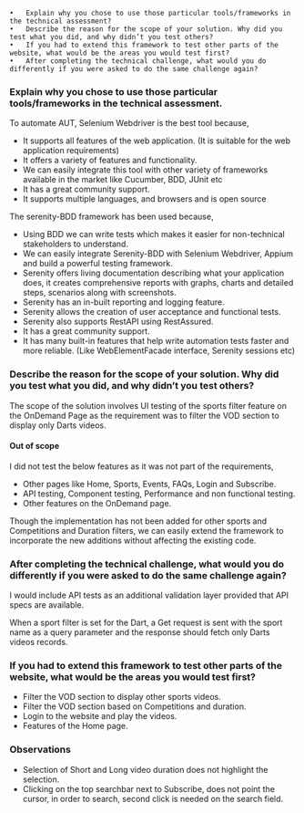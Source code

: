 	•	Explain why you chose to use those particular tools/frameworks in the technical assessment?
	•	Describe the reason for the scope of your solution. Why did you test what you did, and why didn’t you test others?
	•	If you had to extend this framework to test other parts of the website, what would be the areas you would test first?
	•	After completing the technical challenge, what would you do differently if you were asked to do the same challenge again?


### Explain why you chose to use those particular tools/frameworks in the technical assessment.

To automate AUT, Selenium Webdriver is the best tool because,
* It supports all features of the web application. (It is suitable for the web application requirements)
* It offers a variety of features and functionality.
* We can easily integrate this tool with other variety of frameworks available in the market like Cucumber, BDD, JUnit etc
* It has a great community support.
* It supports multiple languages, and browsers and is open source 

The serenity-BDD framework has been used because,

* Using BDD we can write tests which makes it easier for non-technical stakeholders to understand.
* We can easily integrate Serenity-BDD with Selenium Webdriver, Appium and build a powerful testing framework.
* Serenity offers living documentation describing what your application does, it creates comprehensive reports with graphs, charts and detailed steps, scenarios along with screenshots. 
* Serenity has an in-built reporting and logging feature.
* Serenity allows the creation of user acceptance and functional tests.
* Serenity also supports RestAPI using RestAssured.
* It has a great community support.
* It has many built-in features that help write automation tests faster and more reliable. (Like WebElementFacade interface, Serenity sessions etc)


### Describe the reason for the scope of your solution. Why did you test what you did, and why didn’t you test others?
The scope of the solution involves UI testing of the sports filter feature on the OnDemand Page as the requirement was to filter the VOD section to display only Darts videos.

#### Out of scope
I did not test the below features as it was not part of the requirements,

* Other pages like Home, Sports, Events, FAQs, Login and Subscribe.
* API testing, Component testing, Performance and non functional testing.
* Other features on the OnDemand page.

Though the implementation has not been added for other sports and Competitions and Duration filters, we can easily extend the framework to incorporate the new additions without affecting the existing code.
  
### After completing the technical challenge, what would you do differently if you were asked to do the same challenge again?

I would  include API tests as an additional validation layer provided that API specs are available.

When a sport filter is set for the Dart, a Get request is sent with the sport name as a query parameter and the response should fetch only Darts videos records.

### If you had to extend this framework to test other parts of the website, what would be the areas you would test first?

- Filter the VOD section to display other sports videos.
- Filter the VOD section based on Competitions and duration.
- Login to the website and play the videos.
- Features of the Home page.

### Observations 

- Selection of Short and Long video duration does not highlight the selection.
- Clicking on the top searchbar next to Subscribe, does not point the cursor, in order to search, second click is needed on the search field.
